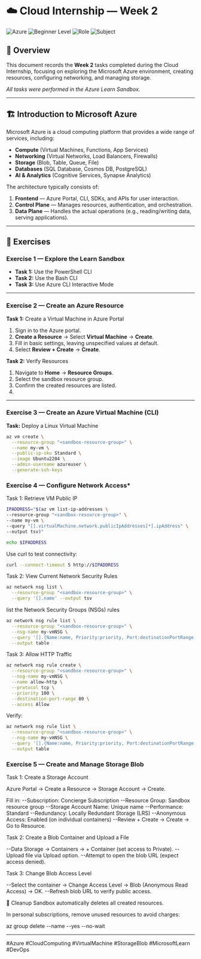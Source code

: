 # ☁️ Cloud Internship — Week 2

![Azure](https://img.shields.io/badge/Microsoft%20Azure-0078D4?logo=microsoftazure&logoColor=white)
![Beginner Level](https://img.shields.io/badge/Level-Beginner-green)
![Role](https://img.shields.io/badge/Role-Administrator%20%7C%20Developer%20%7C%20DevOps%20Engineer%20%7C%20Solution%20Architect-blue)
![Subject](https://img.shields.io/badge/Subject-Cloud%20Computing%20%7C%20Azure%20Architecture%20%7C%20Infrastructure-orange)

## 📖 Overview
This document records the **Week 2** tasks completed during the Cloud Internship, focusing on exploring the Microsoft Azure environment, creating resources, configuring networking, and managing storage.

_All tasks were performed in the Azure Learn Sandbox._

---

## 🏗 Introduction to Microsoft Azure
Microsoft Azure is a cloud computing platform that provides a wide range of services, including:
- **Compute** (Virtual Machines, Functions, App Services)
- **Networking** (Virtual Networks, Load Balancers, Firewalls)
- **Storage** (Blob, Table, Queue, File)
- **Databases** (SQL Database, Cosmos DB, PostgreSQL)
- **AI & Analytics** (Cognitive Services, Synapse Analytics)

The architecture typically consists of:
1. **Frontend** — Azure Portal, CLI, SDKs, and APIs for user interaction.
2. **Control Plane** — Manages resources, authentication, and orchestration.
3. **Data Plane** — Handles the actual operations (e.g., reading/writing data, serving applications).

---

## 📌 Exercises

### **Exercise 1 — Explore the Learn Sandbox**
- **Task 1:** Use the PowerShell CLI  
- **Task 2:** Use the Bash CLI  
- **Task 3:** Use Azure CLI Interactive Mode  

---

### **Exercise 2 — Create an Azure Resource**
**Task 1:** Create a Virtual Machine in Azure Portal
1. Sign in to the Azure portal.
2. **Create a Resource** → Select **Virtual Machine** → **Create**.
3. Fill in basic settings, leaving unspecified values at default.
4. Select **Review + Create** → **Create**.

**Task 2:** Verify Resources
1. Navigate to **Home** → **Resource Groups**.
2. Select the sandbox resource group.
3. Confirm the created resources are listed.
4. 
---

### **Exercise 3 — Create an Azure Virtual Machine (CLI)**
**Task:** Deploy a Linux Virtual Machine

```bash
az vm create \
  --resource-group "<sandbox-resource-group>" \
  --name my-vm \
  --public-ip-sku Standard \
  --image Ubuntu2204 \
  --admin-username azureuser \
  --generate-ssh-keys
```

### **Exercise 4 — Configure Network Access***
Task 1: Retrieve VM Public IP

```bash
IPADDRESS="$(az vm list-ip-addresses \
--resource-group "<sandbox-resource-group>" \
--name my-vm \
--query "[].virtualMachine.network.publicIpAddresses[*].ipAddress" \
--output tsv)"
```

```bash
echo $IPADDRESS
```

Use curl to test connectivity:

```bash
curl --connect-timeout 5 http://$IPADDRESS
```

Task 2: View Current Network Security Rules

```bash
az network nsg list \
  --resource-group "<sandbox-resource-group>" \
  --query '[].name' --output tsv
```
list the Network Security Groups (NSGs) rules

```bash
az network nsg rule list \
  --resource-group "<sandbox-resource-group>" \
  --nsg-name my-vmNSG \
  --query '[].{Name:name, Priority:priority, Port:destinationPortRange, Access:access}' \
  --output table
```

Task 3: Allow HTTP Traffic

```bash
az network nsg rule create \
  --resource-group "<sandbox-resource-group>" \
  --nsg-name my-vmNSG \
  --name allow-http \
  --protocol tcp \
  --priority 100 \
  --destination-port-range 80 \
  --access Allow
```

Verify:

```bash
az network nsg rule list \
  --resource-group "<sandbox-resource-group>" \
  --nsg-name my-vmNSG \
  --query '[].{Name:name, Priority:priority, Port:destinationPortRange, Access:access}' \
  --output table
```

### **Exercise 5 — Create and Manage Storage Blob**

Task 1: Create a Storage Account

Azure Portal → Create a Resource → Storage Account → Create.

Fill in:
--Subscription: Concierge Subscription
--Resource Group: Sandbox resource group
--Storage Account Name: Unique name
--Performance: Standard
--Redundancy: Locally Redundant Storage (LRS)
--Anonymous Access: Enabled (on individual containers)
--Review + Create → Create → Go to Resource.

Task 2: Create a Blob Container and Upload a File

--Data Storage → Containers → + Container (set access to Private).
--Upload file via Upload option.
--Attempt to open the blob URL (expect access denied).

Task 3: Change Blob Access Level

--Select the container → Change Access Level → Blob (Anonymous Read Access) → OK.
--Refresh blob URL to verify public access.

🧹 Cleanup
Sandbox automatically deletes all created resources.

In personal subscriptions, remove unused resources to avoid charges:

az group delete --name <resource-group-name> --yes --no-wait

---

#Azure #CloudComputing #VirtualMachine #StorageBlob #MicrosoftLearn #DevOps
